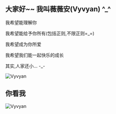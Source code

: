 
## 大家好~~ 我叫薇薇安(Vyvyan) ^_^


我希望能理解你

我希望能给予你所有(包括正则,不限正则=_=)

我希望成为你所爱

我希望我们能一起快乐的成长

其实,人家还小... -_-  

![Vyvyan](http://pheker.cn/ssm/static/Vyvyan.png)

## 你看我
![Vyvyan](http://pheker.cn/ssm/static/vyvyan-snapshot1.png)


